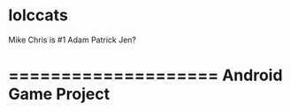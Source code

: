 lolccats
========

Mike
Chris is #1
Adam
Patrick
Jen?



====================
Android Game Project
====================




